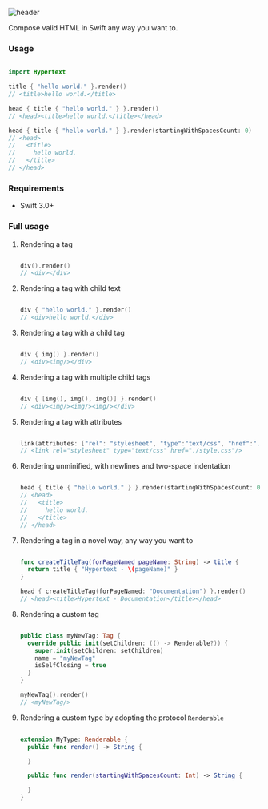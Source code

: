 ![header](header.jpg)

Compose valid HTML in Swift any way you want to.

### Usage

````swift

import Hypertext

title { "hello world." }.render()
// <title>hello world.</title>

head { title { "hello world." } }.render()
// <head><title>hello world.</title></head>

head { title { "hello world." } }.render(startingWithSpacesCount: 0)
// <head>
//   <title>
//     hello world.
//   </title>
// </head>

````



### Requirements
- Swift 3.0+

### Full usage

1. Rendering a tag

    ```swift

    div().render() 
    // <div></div>

    ```
    
2. Rendering a tag with child text

   ```swift
   
   div { "hello world." }.render()
   // <div>hello world.</div>
   
   ```
   
3. Rendering a tag with a child tag

   ```swift
   
   div { img() }.render()
   // <div><img/></div>
   
   ```
   
4. Rendering a tag with multiple child tags

   ```swift
   
   div { [img(), img(), img()] }.render()
   // <div><img/><img/><img/></div>
   
   ```
   
5. Rendering a tag with attributes

   ```swift
   
   link(attributes: ["rel": "stylesheet", "type":"text/css", "href":"./style.css"]).render()
   // <link rel="stylesheet" type="text/css" href="./style.css"/>
   
   ```

6. Rendering unminified, with newlines and two-space indentation

    ```swift
    
    head { title { "hello world." } }.render(startingWithSpacesCount: 0)
    // <head>
    //   <title>
    //     hello world.
    //   </title>
    // </head>
    
    ```
    
7. Rendering a tag in a novel way, any way you want to

   ```swift
   
   func createTitleTag(forPageNamed pageName: String) -> title {
     return title { "Hypertext - \(pageName)" }
   }
   
   head { createTitleTag(forPageNamed: "Documentation") }.render()
   // <head><title>Hypertext - Documentation</title></head>
   
   ```
   
8. Rendering a custom tag

   ```swift
   
   public class myNewTag: Tag {
     override public init(setChildren: (() -> Renderable?)) {
       super.init(setChildren: setChildren)
       name = "myNewTag"
       isSelfClosing = true
     }
   }
   
   myNewTag().render()
   // <myNewTag/>
   
   ```
   
9. Rendering a custom type by adopting the protocol `Renderable`

   ```swift
   
   extension MyType: Renderable {
     public func render() -> String {

     }

     public func render(startingWithSpacesCount: Int) -> String {

     }
   }

   ```
